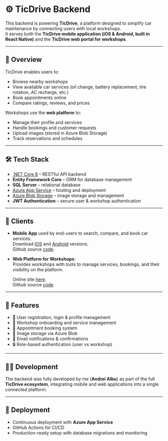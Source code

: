 # ⚙️ TicDrive Backend

This backend is powering **TicDrive**, a platform designed to simplify car maintenance by connecting users with local workshops.  
It serves both the **TicDrive mobile application (iOS & Android, built in React Native)** and the **TicDrive web portal for workshops**.

---

## 🚗 Overview

TicDrive enables users to:
- Browse nearby workshops  
- View available car services (oil change, battery replacement, tire rotation, AC recharge, etc.)  
- Book appointments online  
- Compare ratings, reviews, and prices  

Workshops use the **web platform** to:
- Manage their profile and services  
- Handle bookings and customer requests  
- Upload images (stored in Azure Blob Storage)  
- Track reservations and schedules  

---

## 🛠️ Tech Stack

- [.NET Core 8](https://learn.microsoft.com/en-us/aspnet/core/?view=aspnetcore-8.0) – RESTful API backend  
- **Entity Framework Core** – ORM for database management  
- **SQL Server** – relational database  
- [Azure App Service](https://azure.microsoft.com/en-us/services/app-service/) – hosting and deployment  
- [Azure Blob Storage](https://azure.microsoft.com/en-us/services/storage/blobs/) – image storage and management  
- **JWT Authentication** – secure user & workshop authentication  

---

## 📱 Clients

- **Mobile App** used by end-users to search, compare, and book car services. <br>
  Download [IOS](https://apps.apple.com/it/app/ticdrive/id6740627366?l=en-GB) and [Android](https://play.google.com/store/apps/details?id=com.ticdrive.app&pcampaignid=web_share) versions.<br>
  Github source [code](https://github.com/AlbyCosmy99/ticdrive-app-react-native).

- **Web Platform for Workshops**:  
  Provides workshops with tools to manage services, bookings, and their visibility on the platform.<br>

  Online site [here]().<br>
  Github source [code]()

---

## 🔑 Features

- 👤 User registration, login & profile management  
- 🏪 Workshop onboarding and service management  
- 📅 Appointment booking system  
- 💾 Image storage via Azure Blob  
- 🔔 Email notifications & confirmations  
- 🔒 Role-based authentication (user vs workshop)  

---

## 👨‍💻 Development

The backend was fully developed by me (**Andrei Albu**) as part of the full **TicDrive ecosystem**, integrating mobile and web applications into a single connected platform.  

---

## 🚀 Deployment

- Continuous deployment with **Azure App Service**  
- GitHub Actions for CI/CD  
- Production-ready setup with database migrations and monitoring  
